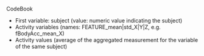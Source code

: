 CodeBook

* First variable: subject (value: numeric value indicating the subject)
* Activity variables (names: FEATURE_mean|std_X|Y|Z, e.g. fBodyAcc_mean_X)
* Activity values (average of the aggregated measurement for the variable of the same subject)
